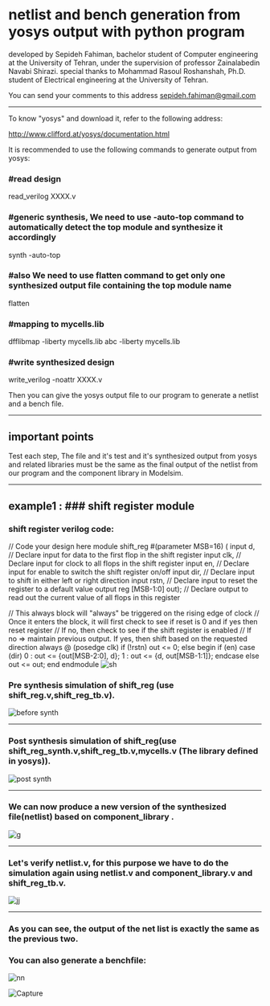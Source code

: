 
# netlist and bench generation from yosys output with python program
 
 developed by Sepideh Fahiman, bachelor student of Computer engineering at the University of Tehran,
under the supervision of professor Zainalabedin Navabi Shirazi.
special thanks to Mohammad Rasoul Roshanshah, Ph.D. student of Electrical engineering at the University of Tehran.


You can send your comments to this address  <sepideh.fahiman@gmail.com>

*********************************************************************************************************************************

To know "yosys" and download it, refer to the following address:

<http://www.clifford.at/yosys/documentation.html>

It is recommended to use the following commands to generate output from yosys:

### #read design

read_verilog XXXX.v

### #generic synthesis, We need to use -auto-top command to automatically detect the top module and synthesize it accordingly

synth -auto-top 

### #also We need to use flatten command to get only one synthesized output file containing the top module name

flatten

### #mapping to mycells.lib

dfflibmap -liberty mycells.lib
abc -liberty mycells.lib

### #write synthesized design

write_verilog -noattr XXXX.v


Then you can give the yosys output file to our program to generate a netlist and a bench file.
*********************************************************************************************************************************


## important points

Test each step, The file and it's test and it's synthesized output from yosys and related libraries must be the same as the final output of the netlist from our program and the component library in Modelsim.

*********************************************************************************************************************************
## example1 : ### shift register module

### shift register verilog code:
// Code your design here
module shift_reg  #(parameter MSB=16) (  input d,                      // Declare input for data to the first flop in the shift register
                                        input clk,                    // Declare input for clock to all flops in the shift register
                                        input en,                     // Declare input for enable to switch the shift register on/off
                                        input dir,                    // Declare input to shift in either left or right direction
                                        input rstn,                   // Declare input to reset the register to a default value
                                        output reg [MSB-1:0] out);    // Declare output to read out the current value of all flops in this register


   // This always block will "always" be triggered on the rising edge of clock
   // Once it enters the block, it will first check to see if reset is 0 and if yes then reset register
   // If no, then check to see if the shift register is enabled
   // If no => maintain previous output. If yes, then shift based on the requested direction
   always @ (posedge clk)
      if (!rstn)
         out <= 0;
      else begin
         if (en)
            case (dir)
               0 :  out <= {out[MSB-2:0], d};
               1 :  out <= {d, out[MSB-1:1]};
            endcase
         else
            out <= out;
      end
endmodule
![sh](https://user-images.githubusercontent.com/71797162/119122798-28347100-ba44-11eb-8358-9fc8a787c674.PNG)




### Pre synthesis simulation of shift_reg (use shift_reg.v,shift_reg_tb.v).
![before synth](https://user-images.githubusercontent.com/71797162/120886647-41bce780-c604-11eb-9d1b-c30e7f6d9259.PNG)

*********************************************************************************************************************************



### Post synthesis simulation of shift_reg(use shift_reg_synth.v,shift_reg_tb.v,mycells.v (The library defined in yosys)).
![post synth](https://user-images.githubusercontent.com/71797162/120886689-61541000-c604-11eb-9688-179c1ff67517.PNG)

*********************************************************************************************************************************


### We can now produce a new version of the synthesized file(netlist) based on component_library . 


![g](https://user-images.githubusercontent.com/71797162/120832638-20151f00-c576-11eb-9d7f-d1899735d187.PNG)

*********************************************************************************************************************************



### Let's verify netlist.v, for this purpose we have to do the simulation again using netlist.v and component_library.v and shift_reg_tb.v.

![jj](https://user-images.githubusercontent.com/71797162/120886707-89437380-c604-11eb-910a-c90b48da4cc7.PNG)

*********************************************************************************************************************************


### As you can see, the output of the net list is exactly the same as the previous two.
### You can also generate a benchfile:
![nn](https://user-images.githubusercontent.com/71797162/120835695-e80fdb00-c579-11eb-9b25-27cd236e8c09.PNG)

![Capture](https://user-images.githubusercontent.com/71797162/120835924-38873880-c57a-11eb-920f-054b77288054.PNG)


